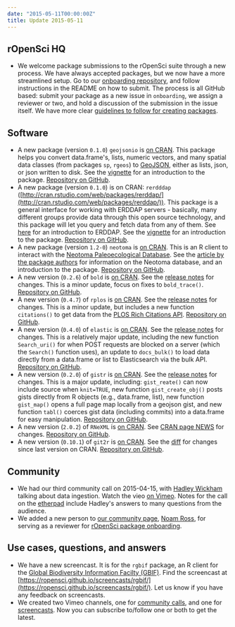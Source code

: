 ```yaml
---
date: "2015-05-11T00:00:00Z"
title: Update 2015-05-11
---
```


## rOpenSci HQ

* We welcome package submissions to the rOpenSci suite through a new process. We have always accepted packages, but we now have a more streamlined setup. Go to our [onboarding repository](https://github.com/ropensci/onboarding/), and follow instructions in the README on how to submit. The process is all GitHub based: submit your package as a new issue in `onboarding`, we assign a reviewer or two, and hold a discussion of the submission in the issue itself. We have more clear [guidelines to follow for creating packages](https://github.com/ropensci/packaging_guide).

## Software

* A new package (version `0.1.0`) `geojsonio` is [on CRAN](http://cran.rstudio.com/web/packages/geojsonio/). This package helps you convert data.frame's, lists, numeric vectors, and many spatial data classes (from packages `sp`, `rgeos`) to [GeoJSON](http://geojson.org/geojson-spec.html), either as lists, json, or json written to disk. See the [vignette](http://cran.rstudio.com/web/packages/geojsonio/vignettes/geojsonio_vignette.html) for an introduction to the package. [Repository on GitHub](https://github.com/ropensci/geojsonio).
* A new package (version `0.1.0`) is on CRAN: `rerdddap` ([http://cran.rstudio.com/web/packages/rerddap/](http://cran.rstudio.com/web/packages/rerddap/)). This package is a general interface for working with ERDDAP servers - basically, many different groups provide data through this open source technology, and this package will let you query and fetch data from any of them. See [here](http://upwell.pfeg.noaa.gov/erddap/information.html) for an introduction to ERDDAP. See the [vignette](http://cran.rstudio.com/web/packages/rerddap/vignettes/rerddap_vignette.html) for an introduction to the package. [Repository on GitHub](https://github.com/ropensci/rerddap).
* A new package (version `1.2-0`) `neotoma` is [on CRAN](http://cran.rstudio.com/web/packages/neotoma/). This is an R client to interact with the [Neotoma Paleoecological Database](http://www.neotomadb.org/). See the [article by the package authors](http://www.openquaternary.com/articles/10.5334/oq.ab/) for information on the Neotoma database, and an introduction to the package. [Repository on GitHub](https://github.com/ropensci/neotoma).
* A new version (`0.2.6`) of `bold` is [on CRAN](http://cran.rstudio.com/web/packages/bold). See the [release notes](https://github.com/ropensci/bold/releases/tag/v0.2.6) for changes. This is a minor update, focus on fixes to `bold_trace()`. [Repository on GitHub](https://github.com/ropensci/bold).
* A new version (`0.4.7`) of `rplos` is [on CRAN](http://cran.rstudio.com/web/packages/rplos). See the [release notes](https://github.com/ropensci/rplos/releases/tag/v0.4.7) for changes. This is a minor update, but includes a new function `citations()` to get data from the [PLOS Rich Citations API](http://api.richcitations.org/). [Repository on GitHub](https://github.com/ropensci/rplos).
* A new version (`0.4.0`) of `elastic` is [on CRAN](http://cran.rstudio.com/web/packages/elastic). See the [release notes](https://github.com/ropensci/elastic/releases/tag/v0.4.0) for changes. This is a relatively major update, including the new function `Search_uri()` for when POST requests are blocked on a server (which the `Search()` function uses), an update to `docs_bulk()` to load data directly from a data.frame or list to Elasticsearch via the bulk API. [Repository on GitHub](https://github.com/ropensci/elastic).
* A new version (`0.2.0`) of `gistr` is [on CRAN](http://cran.rstudio.com/web/packages/gistr). See the [release notes](https://github.com/ropensci/gistr/releases/tag/v0.2.0) for changes. This is a major update, including: `gist_reate()` can now include source when `knit=TRUE`, new function `gist_create_obj()` posts gists directly from R objects (e.g., data.frame, list), new function `gist_map()` opens a full page map locally from a geojson gist, and new function `tabl()` coerces gist data (including commits) into a data.frame for easy manipulation. [Repository on GitHub](https://github.com/ropensci/gistr).
* A new version (`2.0.2`) of `RNeXML` is [on CRAN](http://cran.rstudio.com/web/packages/RNeXML). See [CRAN page NEWS](http://cran.rstudio.com/web/packages/RNeXML/NEWS) for changes. [Repository on GitHub](https://github.com/ropensci/RNeXML).
* A new version (`0.10.1`) of `git2r` is [on CRAN](http://cran.rstudio.com/web/packages/git2r). See the [diff](https://github.com/ropensci/git2r/compare/v0.7...v0.10.1) for changes since last version on CRAN. [Repository on GitHub](https://github.com/ropensci/git2r).

## Community

* We had our third community call on 2015-04-15, with [Hadley Wickham](http://had.co.nz/) talking about data ingestion. Watch the vieo [on Vimeo](https://vimeo.com/125174198). Notes for the call on the [etherpad](https://ropensci.etherpad.mozilla.org/comm-call-04-15) include Hadley's answers to many questions from the audience.
* We added a new person to [our community page](https://ropensci.org/community/#noam), [Noam Ross](http://www.noamross.net/), for serving as a reviewer for [rOpenSci package onboarding](https://github.com/ropensci/onboarding#review-board).

## Use cases, questions, and answers

* We have a new screencast. It is for the `rgbif` package, an R client for the [Global Biodiversity Information Facilty (GBIF)](http://www.gbif.org/). Find the screencast at [https://ropensci.github.io/screencasts/rgbif/](https://ropensci.github.io/screencasts/rgbif/). Let us know if you have any feedback on screencasts. 
* We created two Vimeo channels, one for [community calls](https://vimeo.com/channels/rocommunitycalls), and one for [screencasts](https://vimeo.com/channels/roscreencasts). Now you can subscribe to/follow one or both to get the latest.
